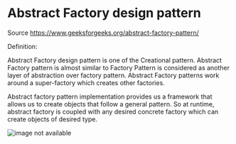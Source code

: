 # Abstract Factory design pattern
Source https://www.geeksforgeeks.org/abstract-factory-pattern/

Definition:

Abstract Factory design pattern is one of the Creational pattern. Abstract Factory pattern is almost similar to Factory Pattern is considered as another layer of abstraction over factory pattern. Abstract Factory patterns work around a super-factory which creates other factories.

Abstract factory pattern implementation provides us a framework that allows us to create objects that follow a general pattern. So at runtime, abstract factory is coupled with any desired concrete factory which can create objects of desired type.

![image not available](https://contribute.geeksforgeeks.org/wp-content/uploads/AbstractFactoryPattern.png "Classes diagram for abstract factory pattern")
